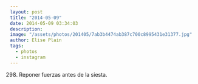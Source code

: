 ```yaml
---
layout: post
title: "2014-05-09"
date: 2014-05-09 03:34:03
description: 
image: "/assets/photos/201405/7ab3b4474ab387c700c8995431e31377.jpg"
author: Elise Plain
tags: 
  - photos
  - instagram
---
```


298. Reponer fuerzas antes de la siesta.
<p></p>
